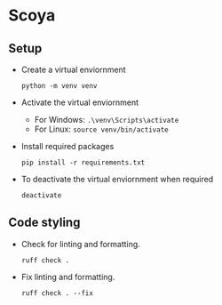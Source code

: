 # Scoya

## Setup
- Create a virtual enviornment

    `python -m venv venv`
- Activate the virtual enviornment
    - For Windows: `.\venv\Scripts\activate`
    - For Linux: `source venv/bin/activate`
- Install required packages

    `pip install -r requirements.txt`

- To deactivate the virtual enviornment when required

    `deactivate`

## Code styling
- Check for linting and formatting.

    `ruff check .`

- Fix linting and formatting.

    `ruff check . --fix`